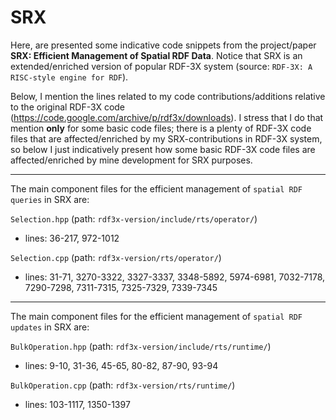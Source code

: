 # SRX

Here, are presented some indicative code snippets from the project/paper **SRX: Efficient Management of Spatial RDF Data**.
Notice that SRX is an extended/enriched version of popular RDF-3X system (source: `RDF-3X: A RISC-style engine for RDF`).

Below, I mention the lines related to my code contributions/additions relative to the original RDF-3X code (https://code.google.com/archive/p/rdf3x/downloads). I stress that I do that mention **only** for some basic code files; there is a plenty of RDF-3X code files that are affected/enriched by my SRX-contributions in RDF-3X system, so below I just indicatively present how some basic RDF-3X code files are affected/enriched by mine development for SRX purposes.

---

The main component files for the efficient management of `spatial RDF queries` in SRX are:

`Selection.hpp` (path: `rdf3x-version/include/rts/operator/`)
* lines: 36-217, 972-1012

`Selection.cpp` (path: `rdf3x-version/rts/operator/`)
* lines: 31-71, 3270-3322, 3327-3337, 3348-5892, 5974-6981, 7032-7178, 7290-7298, 7311-7315, 7325-7329, 7339-7345

---

The main component files for the efficient management of `spatial RDF updates` in SRX are:

`BulkOperation.hpp` (path: `rdf3x-version/include/rts/runtime/`)
* lines: 9-10, 31-36, 45-65, 80-82, 87-90, 93-94

`BulkOperation.cpp` (path: `rdf3x-version/rts/runtime/`)
* lines: 103-1117, 1350-1397
